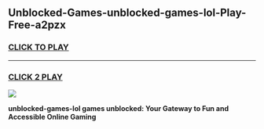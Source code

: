 
## Unblocked-Games-unblocked-games-lol-Play-Free-a2pzx
<h3>
<a href="https://premium76.site?title=unblocked-games-lol&ref=21A">CLICK TO PLAY</a></h3>
<hr>

<h3>
<a href="https://premium76.site?title=unblocked-games-lol&ref=21A">CLICK 2 PLAY</a>
  
</h3>

<a href="https://premium76.site?title=unblocked-games-lol&ref=21A"><img src="https://clearcache.store/games.png"></a>


**unblocked-games-lol games unblocked: Your Gateway to Fun and Accessible Online Gaming**
